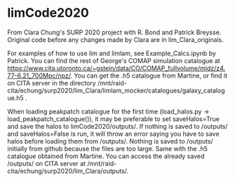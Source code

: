 # limCode2020

From Clara Chung's SURP 2020 project with R. Bond and Patrick Breysse.
Original code before any changes made by Clara are in lim_Clara_originals.

For examples of how to use lim and limlam, see Example_Calcs.ipynb by Patrick. 
You can find the rest of George's COMAP simulation catalogue at https://www.cita.utoronto.ca/~gstein/data/CO/COMAP_fullvolume/midz/z4.77-6.21_700Mpc/npz/.
You can get the .h5 catalogue from Martine, or find it on CITA server in the directory /mnt/raid-cita/echung/surp2020/lim_Clara/limlam_mocker/catalogues/galaxy_catalogue.h5 .

When loading peakpatch catalogue for the first time (load_halos.py -> load_peakpatch_catalogue()), it may be preferable to set saveHalos=True and save the halos to limCode2020/outputs/. If nothing is saved to /outputs/ and saveHalos=False is run, it will throw an error saying you have to save halos before loading them from /outputs/. Nothing is saved to /outputs/ initially from github because the files are too large. Same with the .h5 catalogue obtained from Martine. You can access the already saved /outputs/ on CITA server at /mnt/raid-cita/echung/surp2020/lim_Clara/outputs/.